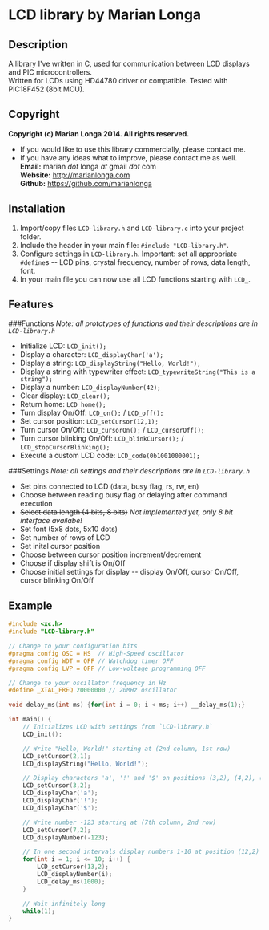 LCD library by Marian Longa
===========================

Description
-----------
A library I've written in C, used for communication between LCD displays and PIC microcontrollers.  
Written for LCDs using HD44780 driver or compatible. Tested with PIC18F452 (8bit MCU).

Copyright
---------
**Copyright (c) Marian Longa 2014. All rights reserved.**
- If you would like to use this library commercially, please contact me.
- If you have any ideas what to improve, please contact me as well.  
**Email:**   marian _dot_ longa _at_ gmail _dot_ com  
**Website:** http://marianlonga.com  
**Github:**  https://github.com/marianlonga

Installation
------------
1. Import/copy files `LCD-library.h` and `LCD-library.c` into your project folder.
2. Include the header in your main file: `#include "LCD-library.h"`.
3. Configure settings in `LCD-library.h`. Important: set all appropriate `#define`s -- LCD pins, crystal frequency, number of rows, data length, font.
4. In your main file you can now use all LCD functions starting with `LCD_`.

Features
--------

###Functions
_Note: all prototypes of functions and their descriptions are in `LCD-library.h`_
- Initialize LCD: `LCD_init();`
- Display a character: `LCD_displayChar('a');`
- Display a string: `LCD_displayString("Hello, World!");`
- Display a string with typewriter effect: `LCD_typewriteString("This is a string");`
- Display a number: `LCD_displayNumber(42);`
- Clear display: `LCD_clear();`
- Return home: `LCD_home();`
- Turn display On/Off: `LCD_on();` / `LCD_off();`
- Set cursor position: `LCD_setCursor(12,1);`
- Turn cursor On/Off: `LCD_cursorOn();` / `LCD_cursorOff();`
- Turn cursor blinking On/Off: `LCD_blinkCursor();` / `LCD_stopCursorBlinking();`
- Execute a custom LCD code: `LCD_code(0b1001000001);`

###Settings
_Note: all settings and their descriptions are in `LCD-library.h`_
- Set pins connected to LCD (data, busy flag, rs, rw, en)
- Choose between reading busy flag or delaying after command execution
- ~~Select data length (4 bits, 8 bits)~~ _Not implemented yet, only 8 bit interface availabe!_
- Set font (5x8 dots, 5x10 dots)
- Set number of rows of LCD
- Set inital cursor position
- Choose between cursor position increment/decrement
- Choose if display shift is On/Off
- Choose initial settings for display -- display On/Off, cursor On/Off, cursor blinking On/Off

Example
-------

```c
#include <xc.h>
#include "LCD-library.h"

// Change to your configuration bits
#pragma config OSC = HS  // High-Speed oscillator
#pragma config WDT = OFF // Watchdog timer OFF
#pragma config LVP = OFF // Low-voltage programming OFF

// Change to your oscillator frequency in Hz
#define _XTAL_FREQ 20000000 // 20MHz oscillator

void delay_ms(int ms) {for(int i = 0; i < ms; i++) __delay_ms(1);}

int main() {
    // Initializes LCD with settings from `LCD-library.h`
    LCD_init();

    // Write "Hello, World!" starting at (2nd column, 1st row)
    LCD_setCursor(2,1);
    LCD_displayString("Hello, World!");

    // Display characters 'a', '!' and '$' on positions (3,2), (4,2), (5,2)
    LCD_setCursor(3,2);
    LCD_displayChar('a');
    LCD_displayChar('!');
    LCD_displayChar('$');

    // Write number -123 starting at (7th column, 2nd row)
    LCD_setCursor(7,2);
    LCD_displayNumber(-123);

    // In one second intervals display numbers 1-10 at position (12,2)
    for(int i = 1; i <= 10; i++) {
        LCD_setCursor(13,2);
        LCD_displayNumber(i);
        LCD_delay_ms(1000);
    }

    // Wait infinitely long
    while(1);
}
```
